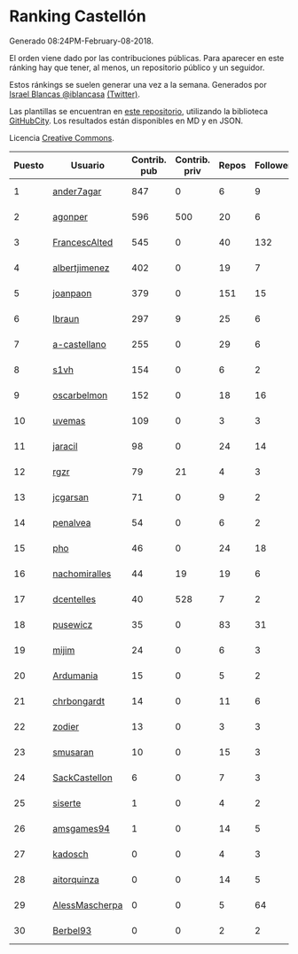 # Ranking Castellón

Generado 08:24PM-February-08-2018.

El orden viene dado por las contribuciones públicas. Para aparecer en este ránking hay que tener, al menos, un repositorio público y un seguidor.

Estos ránkings se suelen generar una vez a la semana. Generados por [Israel Blancas @iblancasa](https://github.com/iblancasa/) [(Twitter)](https://twitter.com/iblancasa).

Las plantillas se encuentran en [este repositorio](https://github.com/iblancasa/GH-Spanish-Ranking), utilizando la biblioteca [GitHubCity](https://github.com/iblancasa/GitHubCity). Los resultados están disponibles en MD y en JSON.

Licencia [Creative Commons](https://creativecommons.org/licenses/by/4.0/).

| Puesto   |  Usuario  | Contrib. pub | Contrib. priv |Repos| Followers | Desde |  Avatar  |
|----------|-----------|--------------|---------------|-----|-----------|-------|----------|
|1|[ander7agar](https://github.com/ander7agar)|847|0|6|9|2014-03-06|![ander7agar](https://avatars2.githubusercontent.com/u/6875232)|
|2|[agonper](https://github.com/agonper)|596|500|20|6|2015-01-27|![agonper](https://avatars3.githubusercontent.com/u/10727467)|
|3|[FrancescAlted](https://github.com/FrancescAlted)|545|0|40|132|2010-06-25|![FrancescAlted](https://avatars0.githubusercontent.com/u/314521)|
|4|[albertjimenez](https://github.com/albertjimenez)|402|0|19|7|2015-05-21|![albertjimenez](https://avatars3.githubusercontent.com/u/12547680)|
|5|[joanpaon](https://github.com/joanpaon)|379|0|151|15|2013-06-30|![joanpaon](https://avatars1.githubusercontent.com/u/4895527)|
|6|[lbraun](https://github.com/lbraun)|297|9|25|6|2010-06-02|![lbraun](https://avatars2.githubusercontent.com/u/294776)|
|7|[a-castellano](https://github.com/a-castellano)|255|0|29|6|2015-03-17|![a-castellano](https://avatars0.githubusercontent.com/u/11519707)|
|8|[s1vh](https://github.com/s1vh)|154|0|6|2|2014-10-09|![s1vh](https://avatars1.githubusercontent.com/u/9099118)|
|9|[oscarbelmon](https://github.com/oscarbelmon)|152|0|18|16|2013-04-05|![oscarbelmon](https://avatars0.githubusercontent.com/u/4066452)|
|10|[uvemas](https://github.com/uvemas)|109|0|3|3|2011-10-03|![uvemas](https://avatars1.githubusercontent.com/u/1099529)|
|11|[jaracil](https://github.com/jaracil)|98|0|24|14|2014-01-10|![jaracil](https://avatars0.githubusercontent.com/u/6370372)|
|12|[rgzr](https://github.com/rgzr)|79|21|4|3|2015-07-03|![rgzr](https://avatars1.githubusercontent.com/u/13169716)|
|13|[jcgarsan](https://github.com/jcgarsan)|71|0|9|2|2013-09-26|![jcgarsan](https://avatars3.githubusercontent.com/u/5547857)|
|14|[penalvea](https://github.com/penalvea)|54|0|6|2|2013-04-09|![penalvea](https://avatars3.githubusercontent.com/u/4102114)|
|15|[pho](https://github.com/pho)|46|0|24|18|2009-05-25|![pho](https://avatars0.githubusercontent.com/u/88469)|
|16|[nachomiralles](https://github.com/nachomiralles)|44|19|19|6|2013-06-26|![nachomiralles](https://avatars2.githubusercontent.com/u/4831513)|
|17|[dcentelles](https://github.com/dcentelles)|40|528|7|2|2013-07-15|![dcentelles](https://avatars2.githubusercontent.com/u/5012707)|
|18|[pusewicz](https://github.com/pusewicz)|35|0|83|31|2008-02-26|![pusewicz](https://avatars2.githubusercontent.com/u/940)|
|19|[mijim](https://github.com/mijim)|24|0|6|3|2016-02-01|![mijim](https://avatars1.githubusercontent.com/u/17006034)|
|20|[Ardumania](https://github.com/Ardumania)|15|0|5|2|2012-02-17|![Ardumania](https://avatars0.githubusercontent.com/u/1445949)|
|21|[chrbongardt](https://github.com/chrbongardt)|14|0|11|6|2012-11-19|![chrbongardt](https://avatars3.githubusercontent.com/u/2834466)|
|22|[zodier](https://github.com/zodier)|13|0|3|3|2010-11-13|![zodier](https://avatars0.githubusercontent.com/u/480371)|
|23|[smusaran](https://github.com/smusaran)|10|0|15|3|2015-11-10|![smusaran](https://avatars2.githubusercontent.com/u/15787704)|
|24|[SackCastellon](https://github.com/SackCastellon)|6|0|7|3|2013-08-28|![SackCastellon](https://avatars3.githubusercontent.com/u/5330355)|
|25|[siserte](https://github.com/siserte)|1|0|4|2|2014-02-05|![siserte](https://avatars2.githubusercontent.com/u/6595035)|
|26|[amsgames94](https://github.com/amsgames94)|1|0|14|5|2014-03-15|![amsgames94](https://avatars3.githubusercontent.com/u/6959189)|
|27|[kadosch](https://github.com/kadosch)|0|0|4|3|2011-12-31|![kadosch](https://avatars1.githubusercontent.com/u/1296520)|
|28|[aitorquinza](https://github.com/aitorquinza)|0|0|14|5|2012-09-17|![aitorquinza](https://avatars3.githubusercontent.com/u/2361502)|
|29|[AlessMascherpa](https://github.com/AlessMascherpa)|0|0|5|64|2011-04-03|![AlessMascherpa](https://avatars2.githubusercontent.com/u/706750)|
|30|[Berbel93](https://github.com/Berbel93)|0|0|2|2|2016-03-02|![Berbel93](https://avatars2.githubusercontent.com/u/17596372)|
